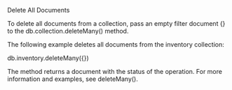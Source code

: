 Delete All Documents

To delete all documents from a collection, pass an empty filter document {} to the db.collection.deleteMany() method.

The following example deletes all documents from the inventory collection:

db.inventory.deleteMany({})

The method returns a document with the status of the operation. For more information and examples, see deleteMany().
